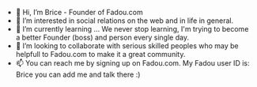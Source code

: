 - 👋 Hi, I’m Brice - Founder of Fadou.com
- 👀 I’m interested in social relations on the web and in life in general.
- 🌱 I’m currently learning ... We never stop learning, I'm trying to become a better Founder (boss) and person every single day.
- 💞️ I’m looking to collaborate with serious skilled peoples who may be helpfull to Fadou.com to make it a great community.
- 📫 You can reach me by signing up on Fadou.com. My Fadou user ID is: Brice you can add me and talk there :) 

<!---
fadoucom/fadoucom is a ✨ special ✨ repository because its `README.md` (this file) appears on your GitHub profile.
You can click the Preview link to take a look at your changes.
--->

